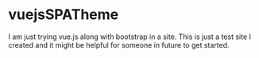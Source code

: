 # vuejsSPATheme
I am just trying vue.js along with bootstrap in a site. This is just a test site I created and it might be helpful for someone in future to get started.
